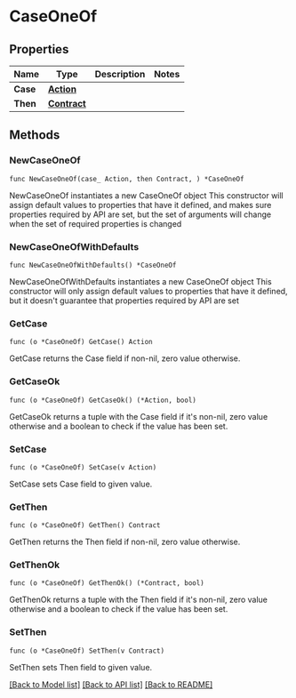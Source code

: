 # CaseOneOf

## Properties

Name | Type | Description | Notes
------------ | ------------- | ------------- | -------------
**Case** | [**Action**](Action.md) |  | 
**Then** | [**Contract**](Contract.md) |  | 

## Methods

### NewCaseOneOf

`func NewCaseOneOf(case_ Action, then Contract, ) *CaseOneOf`

NewCaseOneOf instantiates a new CaseOneOf object
This constructor will assign default values to properties that have it defined,
and makes sure properties required by API are set, but the set of arguments
will change when the set of required properties is changed

### NewCaseOneOfWithDefaults

`func NewCaseOneOfWithDefaults() *CaseOneOf`

NewCaseOneOfWithDefaults instantiates a new CaseOneOf object
This constructor will only assign default values to properties that have it defined,
but it doesn't guarantee that properties required by API are set

### GetCase

`func (o *CaseOneOf) GetCase() Action`

GetCase returns the Case field if non-nil, zero value otherwise.

### GetCaseOk

`func (o *CaseOneOf) GetCaseOk() (*Action, bool)`

GetCaseOk returns a tuple with the Case field if it's non-nil, zero value otherwise
and a boolean to check if the value has been set.

### SetCase

`func (o *CaseOneOf) SetCase(v Action)`

SetCase sets Case field to given value.


### GetThen

`func (o *CaseOneOf) GetThen() Contract`

GetThen returns the Then field if non-nil, zero value otherwise.

### GetThenOk

`func (o *CaseOneOf) GetThenOk() (*Contract, bool)`

GetThenOk returns a tuple with the Then field if it's non-nil, zero value otherwise
and a boolean to check if the value has been set.

### SetThen

`func (o *CaseOneOf) SetThen(v Contract)`

SetThen sets Then field to given value.



[[Back to Model list]](../README.md#documentation-for-models) [[Back to API list]](../README.md#documentation-for-api-endpoints) [[Back to README]](../README.md)


